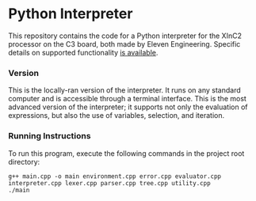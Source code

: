 # Python Interpreter

This repository contains the code for a Python interpreter for the XInC2 processor on the C3 board, both made by Eleven Engineering. Specific details on supported functionality [is available](https://github.com/ECE-492-SnakesAndAdders/python-interpreter/blob/main/INFO.md).

### Version

This is the locally-ran version of the interpreter. It runs on any standard computer and is accessible through a terminal interface. This is the most advanced version of the interpreter; it supports not only the evaluation of expressions, but also the use of variables, selection, and iteration.

### Running Instructions

To run this program, execute the following commands in the project root directory:

```
g++ main.cpp -o main environment.cpp error.cpp evaluator.cpp interpreter.cpp lexer.cpp parser.cpp tree.cpp utility.cpp
./main
```
